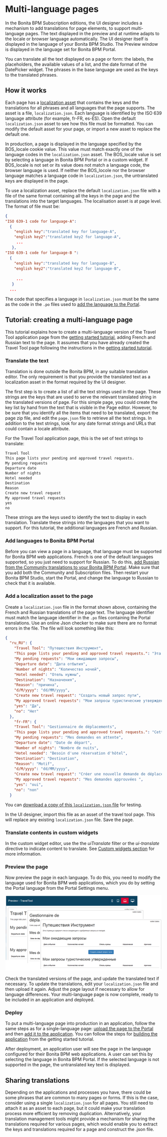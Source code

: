 # Multi-language pages
In the Bonita BPM Subscription editions, the UI designer includes a mechanism to add translations for page elements, to support multi-language pages. 
The text displayed in the preview and at runtime adapts to the locale or browser language automatically. The UI designer itself is displayed in the language of your Bonita BPM Studio.
The Preview window is displayed in the language set for Bonita BPM Portal.

You can translate all the text displayed on a page or form: the labels, the placeholders, the available values of a list, and the date format of the DatePicker widget. 
The phrases in the base language are used as the keys to the translated phrases. 

## How it works

Each page has a [localization asset](assets.md) that contains the keys and the translations for all phrases and all languages that the page supports. 
The asset is a file, `localization.json`. Each language is identified by the ISO 639 language attribute (for example, fr-FR, es-ES). 
Open the default `localization.json` asset to see how this file must be formatted. You can modify the default asset for your page, or import a new asset to replace the default one.

In production, a page is displayed in the language specified by the BOS\_locale cookie value. This value must match exactly one of the language codes in the `localization.json` asset.
The BOS\_locale value is set by selecting a language in Bonita BPM Portal or in a custom widget.
If BOS\_locale is not set or its value does not match a language code, the browser language is used. 
If neither the BOS\_locole nor the browser language matches a language code in `localization.json`, the untranslated keys are displayed in the page.

To use a localization asset, replace the default `localization.json` file with a file of the same format containing all the keys in the page and the translations into the target languages. The localisation asset is at page level. 
The format of file must be:
```json
{
"ISO 639-1 code for language-A": 
  {
    "english key":"translated key for language-A",
    "english key2":"translated key2 for language-A",
     ...
   },
"ISO 639-1 code for language-B ": 
  {
    "english key":"translated key for language-B",
    "english key2":"translated key2 for language-B",

     ...
   }
  ...
```

The code that specifies a language in `localization.json` must be the same as the code in the `.po` files used to [add the language to the Portal](languages.md).

## Tutorial: creating a multi-language page

This tutorial explains how to create a multi-language version of the Travel Tool application page from the [getting started tutorial](getting-started-tutorial.md), adding French and Russian text to the page. 
It assumes that you have already created the Travel Tool page following the instructions in the [getting started tutorial](getting-started-tutorial.md).

### Translate the text

Translation is done outside the Bonita BPM, in any suitable translation editor. The only requirement is that you provide the translated text as a localization asset in the format required by the UI designer.

The first step is to create a list of all the text strings used in the page. These strings are the keys that are used to serve the relevant translated string in the translated versions of page. 
For this simple page, you could create the key list by hand from the text that is visible in the Page editor. 
However, to be sure that you identify all the items that need to be translated, export the page zip file, and edit the `page.json` file to retrieve all the text strings. 
In addition to the text strings, look for any date format strings and URLs that could contain a locale attribute.

For the Travel Tool application page, this is the set of text strings to translate:
```
Travel Tool
This page lists your pending and approved travel requests.
My pending requests
Departure date
Number of nights
Hotel needed
Destination
Reason
Create new travel request
My approved travel requests
yes
no
```

These strings are the keys used to identify the text to display in each translation. Translate these strings into the languages that you want to support. For this tutorial, the additional languages are French and Russian.

### Add languages to Bonita BPM Portal

Before you can view a page in a language, that language must be supported for Bonita BPM web applications. 
French is one of the default languages supported, so you just need to support for Russian. 
To do this, [add Russian from the Community translations to your Bonita BPM Portal](languages.md). 
Make sure that you add both the Community and Subscription files. Then restart your Bonita BPM Studio, start the Portal, and change the language to Russian to check that it is available.

### Add a localization asset to the page

Create a `localization.json` file in the format shown above, containing the French and Russian translations of the page text. 
The language identifier must match the language identifier in the `.po` files containing the Portal translations.
Use an online Json checker to make sure there are no format errors in the file. The file will look something like this:

```json
{
  "ru_RU": {
    "Travel Tool": "Путешествия Инструмент",
    "This page lists your pending and approved travel requests.": "Эта страница содержит список ожидающие и одобренные запросы в поездке.",
    "My pending requests": "Мои ожидающие запросы",
    "Departure date": "Дата отбытия",
    "Number of nights": "Количество ночей",
    "Hotel needed": "Отель нужны",
    "Destination": "Hазначения",
    "Reason": "причина",
    "d/M/yyyy": "dd/MM/yyyy",
    "Create new travel request": "Создать новый запрос пути",
    "My approved travel requests": "Мои запросы туристические утвержденные",
    "yes": "Да",
    "no": "Нет"
  },
    "fr-FR": {
    "Travel Tool": "Gestionnaire de déplacements",
    "This page lists your pending and approved travel requests.": "Cette page affiche la liste de vos demandes de déplacements en attente et de celles qui ont été approuvées.",
    "My pending requests": "Mes demandes en attente",
    "Departure date": "Date de départ",
    "Number of nights": "Nombre de nuits",
    "Hotel needed": "Besoin d'une réservation d'hôtel",
    "Destination": "Destination",
    "Reason": "Motif",
    "d/M/yyyy": "dd/MM/yyyy",
    "Create new travel request": "Créer une nouvelle demande de déplacement",
    "My approved travel requests": "Mes demandes approuvées ",
    "yes": "oui",
    "no": "non"
  }
```

You can [download a copy of this `localization.json` file](../images/special_code/localization.json) for testing.

In the UI designer, import this file as an asset of the travel tool page. This will replace any existing `localization.json` file. Save the page.

### Translate contents in custom widgets

In the custom widget editor, use the the _uiTranslate_ filter or the _ui-translate_ directive to indicate content to translate. See [Custom widgets section](custom-widgets.md) for more information.

### Preview the page

Now preview the page in each language. To do this, you need to modify the language used for Bonita BPM web applications, which you do by setting the Portal language from the Portal Settings menu.

![Multi-language page previews](../images/images-6_0/l10n-combined-previews.png)

Check the translated versions of the page, and update the translated text if necessary. To update the translations, edit your `localization.json` file and then upload it again.
Adjust the page layout if necessary to allow for language differences. Your multi-language page is now complete, ready to be included in an application and deployed.

### Deploy

To put a multi-language page into production in an application, follow the same steps as for a single-language page: [upload the page to the Portal](resource-management.md) and then [add it to the application](applications.md). You can follow the steps for [building the application](getting-started-tutorial.md) from the getting started tutorial.

After deployment, an application user will see the page in the language configured for their Bonita BPM web applications. A user can set this by selecting the language in Bonita BPM Portal.
If the selected language is not supported in the page, the untranslated key text is displayed.

## Sharing translations

Depending on the applications and processes you have, there could be some phrases that are common to many pages or forms. 
If this is the case, consider using a single `localization.json` for all pages. 
You still need to attach it as an asset to each page, but it could make your translation process more efficient by removing duplication. 
Alternatively, your translation management tools might provide a mechanism for sharing the translations required for various pages, which would enable you to extract the keys and translations required for a page and construct the .json file.
